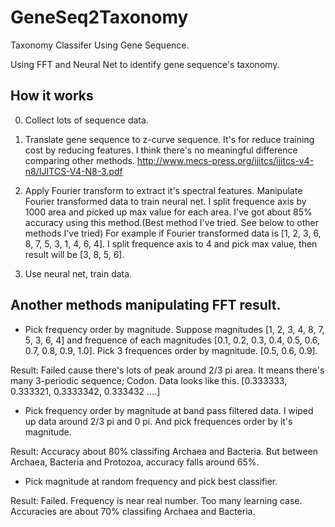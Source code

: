 # GeneSeq2Taxonomy
Taxonomy Classifer Using Gene Sequence.

Using FFT and Neural Net to identify gene sequence's taxonomy.

## How it works
0. Collect lots of sequence data.

1. Translate gene sequence to z-curve sequence. It's for reduce training cost by reducing features.
I think there's no meaningful difference comparing other methods.
http://www.mecs-press.org/ijitcs/ijitcs-v4-n8/IJITCS-V4-N8-3.pdf

2. Apply Fourier transform to extract it's spectral features. Manipulate Fourier transformed data to train neural net.
I split frequence axis by 1000 area and picked up max value for each area. I've got about 85% accuracy using this method.(Best method I've tried. See below to other methods I've tried)
For example if Fourier transformed data is [1, 2, 3, 6, 8, 7, 5, 3, 1, 4, 6, 4]. I split frequence axis to 4 and pick max value, then result will be [3, 8, 5, 6].

3. Use neural net, train data.

## Another methods manipulating FFT result.
- Pick frequency order by magnitude.
Suppose magnitudes [1, 2, 3, 4, 8, 7, 5, 3, 6, 4] and frequence of each magnitudes [0.1, 0.2, 0.3, 0.4, 0.5, 0.6, 0.7, 0.8, 0.9, 1.0]. Pick 3 frequences order by magnitude. [0.5, 0.6, 0.9].

Result: Failed cause there's lots of peak around 2/3 pi area. It means there's many 3-periodic sequence; Codon. Data looks like this.
[0.333333, 0.333321, 0.3333342, 0.333432 ....]

- Pick frequency order by magnitude at band pass filtered data.
I wiped up data around 2/3 pi and 0 pi. And pick frequences order by it's magnitude.

Result: Accuracy about 80% classifing Archaea and Bacteria. But between Archaea, Bacteria and Protozoa, accuracy falls around 65%.

- Pick magnitude at random frequency and pick best classifier.

Result: Failed. Frequency is near real number. Too many learning case. Accuracies are about 70% classifing Archaea and Bacteria.
